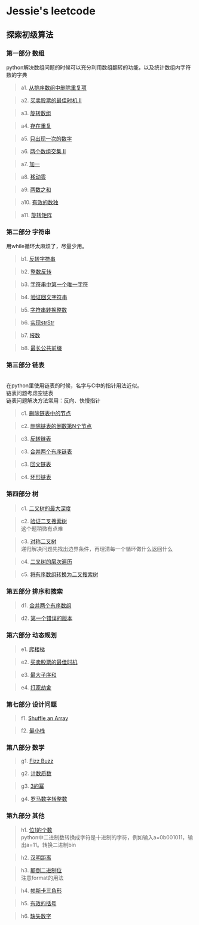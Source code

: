 # Jessie's leetcode

## 探索初级算法

### 第一部分 数组

python解决数组问题的时候可以充分利用数组翻转的功能，以及统计数组内字符数的字典

> a1. [从排序数组中删除重复项](https://github.com/OrangeJessie/Fighting_Leetcode/blob/master/%E5%88%9D%E7%BA%A7%E7%AE%97%E6%B3%95/removeDuplicates.py)

> a2. [买卖股票的最佳时机 II ](https://github.com/OrangeJessie/Fighting_Leetcode/blob/master/%E5%88%9D%E7%BA%A7%E7%AE%97%E6%B3%95/maxProfit.py)

> a3. [旋转数组](https://github.com/OrangeJessie/Fighting_Leetcode/blob/master/%E5%88%9D%E7%BA%A7%E7%AE%97%E6%B3%95/rotateArray.py)

> a4. [存在重复](https://github.com/OrangeJessie/Fighting_Leetcode/blob/master/%E5%88%9D%E7%BA%A7%E7%AE%97%E6%B3%95/containsDuplicate.py)

> a5. [只出现一次的数字](https://github.com/OrangeJessie/Fighting_Leetcode/blob/master/%E5%88%9D%E7%BA%A7%E7%AE%97%E6%B3%95/singleNumber.py)

> a6. [两个数组交集 II ](https://github.com/OrangeJessie/Fighting_Leetcode/blob/master/%E5%88%9D%E7%BA%A7%E7%AE%97%E6%B3%95/intersect.py)

> a7. [加一](https://github.com/OrangeJessie/Fighting_Leetcode/blob/master/%E5%88%9D%E7%BA%A7%E7%AE%97%E6%B3%95/plusOne.py)

> a8. [移动零](https://github.com/OrangeJessie/Fighting_Leetcode/blob/master/%E5%88%9D%E7%BA%A7%E7%AE%97%E6%B3%95/moveZeroes.py)

> a9. [两数之和](https://github.com/OrangeJessie/Fighting_Leetcode/blob/master/%E5%88%9D%E7%BA%A7%E7%AE%97%E6%B3%95/twoSum.py)

> a10. [有效的数独](https://github.com/OrangeJessie/Fighting_Leetcode/blob/master/%E5%88%9D%E7%BA%A7%E7%AE%97%E6%B3%95/isValidSudoku.py)

> a11. [旋转矩阵](https://github.com/OrangeJessie/Fighting_Leetcode/blob/master/%E5%88%9D%E7%BA%A7%E7%AE%97%E6%B3%95/rotateMatrix.py)

### 第二部分 字符串

用while循环太麻烦了，尽量少用。

> b1. [反转字符串](https://github.com/OrangeJessie/Fighting_Leetcode/blob/master/%E5%88%9D%E7%BA%A7%E7%AE%97%E6%B3%95/reverseString.py)

> b2. [整数反转](https://github.com/OrangeJessie/Fighting_Leetcode/blob/master/%E5%88%9D%E7%BA%A7%E7%AE%97%E6%B3%95/reverseNor.py)

> b3. [字符串中第一个唯一字符](https://github.com/OrangeJessie/Fighting_Leetcode/blob/master/%E5%88%9D%E7%BA%A7%E7%AE%97%E6%B3%95/firstUniqChar.py)

> b4. [验证回文字符串](https://github.com/OrangeJessie/Fighting_Leetcode/blob/master/%E5%88%9D%E7%BA%A7%E7%AE%97%E6%B3%95/isPalindrome.py)

> b5. [字符串转换整数](https://github.com/OrangeJessie/Fighting_Leetcode/blob/master/%E5%88%9D%E7%BA%A7%E7%AE%97%E6%B3%95/myAtoi.py)

> b6. [实现strStr](https://github.com/OrangeJessie/Fighting_Leetcode/blob/master/%E5%88%9D%E7%BA%A7%E7%AE%97%E6%B3%95/strStr.py)

> b7. [报数](https://github.com/OrangeJessie/Fighting_Leetcode/blob/master/%E5%88%9D%E7%BA%A7%E7%AE%97%E6%B3%95/countAndSay.py)

> b8. [最长公共前缀](https://github.com/OrangeJessie/Fighting_Leetcode/blob/master/%E5%88%9D%E7%BA%A7%E7%AE%97%E6%B3%95/longestCommonPrefix.py)

### 第三部分 链表
<br>在python里使用链表的时候，名字与C中的指针用法近似。
<br>链表问题考虑空链表
<br>链表问题解决方法常用：反向、快慢指针

> c1. [删除链表中的节点](https://github.com/OrangeJessie/Fighting_Leetcode/blob/master/%E5%88%9D%E7%BA%A7%E7%AE%97%E6%B3%95/deleteNode.py)

> c2. [删除链表的倒数第N个节点](https://github.com/OrangeJessie/Fighting_Leetcode/blob/master/%E5%88%9D%E7%BA%A7%E7%AE%97%E6%B3%95/removeNthFromEnd.py)

> c3. [反转链表](https://github.com/OrangeJessie/Fighting_Leetcode/blob/master/%E5%88%9D%E7%BA%A7%E7%AE%97%E6%B3%95/reverseList.py)

> c3. [合并两个有序链表](https://github.com/OrangeJessie/Fighting_Leetcode/blob/master/%E5%88%9D%E7%BA%A7%E7%AE%97%E6%B3%95/mergeTwoLists.py)

> c3. [回文链表](https://github.com/OrangeJessie/Fighting_Leetcode/blob/master/%E5%88%9D%E7%BA%A7%E7%AE%97%E6%B3%95/palindromeList.py)

> c4. [环形链表](https://github.com/OrangeJessie/Fighting_Leetcode/blob/master/%E5%88%9D%E7%BA%A7%E7%AE%97%E6%B3%95/hasCycle.py)

### 第四部分 树
> c1. [二叉树的最大深度](https://github.com/OrangeJessie/Fighting_Leetcode/blob/master/%E5%88%9D%E7%BA%A7%E7%AE%97%E6%B3%95/maxDepth.py)

> c2. [验证二叉搜索树](https://github.com/OrangeJessie/Fighting_Leetcode/blob/master/%E5%88%9D%E7%BA%A7%E7%AE%97%E6%B3%95/isValidBST.py)
<br>这个题稍微有点难

> c3. [对称二叉树](https://github.com/OrangeJessie/Fighting_Leetcode/blob/master/%E5%88%9D%E7%BA%A7%E7%AE%97%E6%B3%95/isSymmetric.py)
<br>递归解决问题先找出边界条件，再理清每一个循环做什么返回什么

> c4. [二叉树的层次遍历](https://github.com/OrangeJessie/Fighting_Leetcode/blob/master/%E5%88%9D%E7%BA%A7%E7%AE%97%E6%B3%95/levelOrder.py)

> c5. [将有序数组转换为二叉搜索树](https://github.com/OrangeJessie/Fighting_Leetcode/blob/master/%E5%88%9D%E7%BA%A7%E7%AE%97%E6%B3%95/sortedArrayToBST.py)

### 第五部分 排序和搜索
> d1. [合并两个有序数组](https://github.com/OrangeJessie/Fighting_Leetcode/blob/master/%E5%88%9D%E7%BA%A7%E7%AE%97%E6%B3%95/merge.py)

> d2. [第一个错误的版本](https://github.com/OrangeJessie/Fighting_Leetcode/blob/master/%E5%88%9D%E7%BA%A7%E7%AE%97%E6%B3%95/firstBadVersion.py)

### 第六部分 动态规划
> e1. [爬楼梯](https://github.com/OrangeJessie/Fighting_Leetcode/blob/master/%E5%88%9D%E7%BA%A7%E7%AE%97%E6%B3%95/climbStairs.py)

> e2. [买卖股票的最佳时机](https://github.com/OrangeJessie/Fighting_Leetcode/blob/master/%E5%88%9D%E7%BA%A7%E7%AE%97%E6%B3%95/maxProfitDynamic.py)

> e3. [最大子序和](https://github.com/OrangeJessie/Fighting_Leetcode/blob/master/%E5%88%9D%E7%BA%A7%E7%AE%97%E6%B3%95/maxSubArray.py)

> e4. [打家劫舍](https://github.com/OrangeJessie/Fighting_Leetcode/blob/master/%E5%88%9D%E7%BA%A7%E7%AE%97%E6%B3%95/rob.py)

### 第七部分 设计问题
> f1. [Shuffle an Array](https://github.com/OrangeJessie/Fighting_Leetcode/blob/master/%E5%88%9D%E7%BA%A7%E7%AE%97%E6%B3%95/shuffle.py)

> f2. [最小栈](https://github.com/OrangeJessie/Fighting_Leetcode/blob/master/%E5%88%9D%E7%BA%A7%E7%AE%97%E6%B3%95/MinStack.py)

### 第八部分 数学
> g1. [Fizz Buzz](https://github.com/OrangeJessie/Fighting_Leetcode/blob/master/%E5%88%9D%E7%BA%A7%E7%AE%97%E6%B3%95/fizzBuzz.py)

> g2. [计数质数](https://github.com/OrangeJessie/Fighting_Leetcode/blob/master/%E5%88%9D%E7%BA%A7%E7%AE%97%E6%B3%95/countPrimes.py)

> g3. [3的幂](https://github.com/OrangeJessie/Fighting_Leetcode/blob/master/%E5%88%9D%E7%BA%A7%E7%AE%97%E6%B3%95/isPowerOfThree.py)

> g4. [罗马数字转整数](https://github.com/OrangeJessie/Fighting_Leetcode/blob/master/%E5%88%9D%E7%BA%A7%E7%AE%97%E6%B3%95/romanToInt.py)

### 第九部分 其他
> h1. [位1的个数](https://github.com/OrangeJessie/Fighting_Leetcode/blob/master/%E5%88%9D%E7%BA%A7%E7%AE%97%E6%B3%95/hammingWeight.py)
<br>python中二进制数转换成字符是十进制的字符，例如输入a=0b001011，输出a=11。转换二进制bin

> h2. [汉明距离](https://github.com/OrangeJessie/Fighting_Leetcode/blob/master/%E5%88%9D%E7%BA%A7%E7%AE%97%E6%B3%95/hammingDistance.py)

> h3. [颠倒二进制位](https://github.com/OrangeJessie/Fighting_Leetcode/blob/master/%E5%88%9D%E7%BA%A7%E7%AE%97%E6%B3%95/reverseBits.py)
<br>注意format的用法

> h4. [帕斯卡三角形](https://github.com/OrangeJessie/Fighting_Leetcode/blob/master/%E5%88%9D%E7%BA%A7%E7%AE%97%E6%B3%95/generate.py)

> h5. [有效的括号](https://github.com/OrangeJessie/Fighting_Leetcode/blob/master/%E5%88%9D%E7%BA%A7%E7%AE%97%E6%B3%95/isValid.py)

> h6. [缺失数字](https://github.com/OrangeJessie/Fighting_Leetcode/blob/master/%E5%88%9D%E7%BA%A7%E7%AE%97%E6%B3%95/missingNumber.py)
